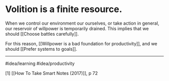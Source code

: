 # Volition is a finite resource.
When we control our environment our ourselves, or take action in general, our reservoir of willpower is temporarily drained. This implies that we should [[Choose battles carefully]]. 

For this reason, [[Willpower is a bad foundation for productivity]], and we should [[Prefer systems to goals]]. 

---
#idea/learning 
#idea/productivity 

[1]  [[How To Take Smart Notes (2017)]], p 72